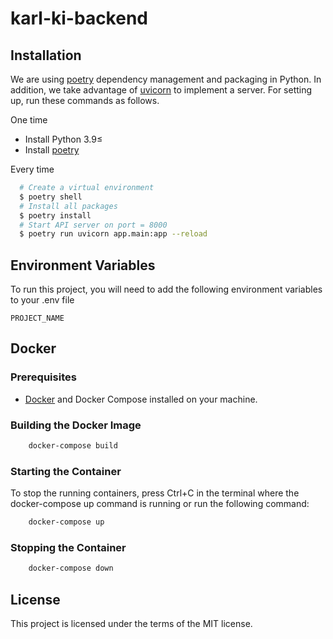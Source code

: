 # karl-ki-backend

## Installation

We are using [poetry](https://python-poetry.org/) dependency management and packaging in Python. In addition, we take advantage of [uvicorn](https://www.uvicorn.org/) to implement a server. For setting up, run these commands as follows.

One time

- Install Python 3.9≤
- Install [poetry](https://python-poetry.org/docs/#installation)

Every time

```bash
  # Create a virtual environment
  $ poetry shell
  # Install all packages
  $ poetry install
  # Start API server on port = 8000
  $ poetry run uvicorn app.main:app --reload
```

## Environment Variables

To run this project, you will need to add the following environment variables to your .env file

`PROJECT_NAME`


## Docker

### Prerequisites

- [Docker](https://docs.docker.com/get-docker/) and Docker Compose installed on your machine.

### Building the Docker Image

```bash
    docker-compose build
```

### Starting the Container

To stop the running containers, press Ctrl+C in the terminal where the docker-compose up command is running or run the following command:

```bash
    docker-compose up
```

### Stopping the Container

```bash
    docker-compose down
```

## License

This project is licensed under the terms of the MIT license.
